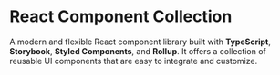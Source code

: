 # React Component Collection 

A modern and flexible React component library built with **TypeScript**, **Storybook**, **Styled Components**, and **Rollup**. It offers a collection of reusable UI components that are easy to integrate and customize.

 
 
